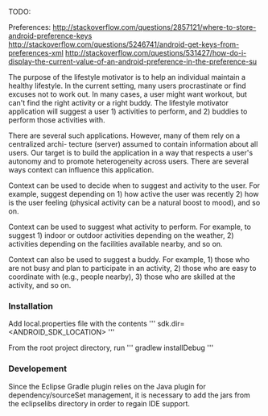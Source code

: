 TODO:

Preferences:
http://stackoverflow.com/questions/2857121/where-to-store-android-preference-keys
http://stackoverflow.com/questions/5246741/android-get-keys-from-preferences-xml
http://stackoverflow.com/questions/531427/how-do-i-display-the-current-value-of-an-android-preference-in-the-preference-su

The purpose of the lifestyle motivator is to help an individual maintain a healthy lifestyle.
In the current setting, many users procrastinate or find excuses not to work out. In many
cases, a user might want workout, but can't find the right activity or a right buddy. The
lifestyle motivator application will suggest a user 1) activities to perform, and 2) buddies to
perform those activities with.



There are several such applications. However, many of them rely on a centralized archi-
tecture (server) assumed to contain information about all users. Our target is to build the
application in a way that respects a user's autonomy and to promote heterogeneity across
users. There are several ways context can influence this application.

Context can be used to decide when to suggest and activity to the user. For example,
suggest depending on 1) how active the user was recently 2) how is the user feeling
(physical activity can be a natural boost to mood), and so on.

Context can be used to suggest what activity to perform. For example, to suggest 1)
indoor or outdoor activities depending on the weather, 2) activities depending on the
facilities available nearby, and so on.


Context can also be used to suggest a buddy. For example, 1) those who are not busy
and plan to participate in an activity, 2) those who are easy to coordinate with (e.g.,
people nearby), 3) those who are skilled at the activity, and so on.


### Installation

Add local.properties file with the contents
'''
sdk.dir=<ANDROID_SDK_LOCATION>
'''

From the root project directory, run
'''
gradlew installDebug
'''


### Developement

Since the Eclipse Gradle plugin relies on the Java plugin for dependency/sourceSet management, it is necessary to add the jars from the eclipselibs directory in order to regain IDE support.